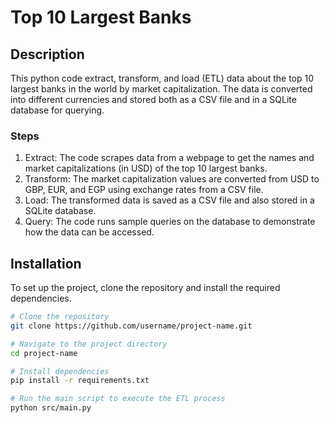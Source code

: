 # Top 10 Largest Banks

## Description
This python code extract, transform, and load (ETL) data about the top 10 largest banks in the world by market capitalization. The data is converted into different currencies and stored both as a CSV file and in a SQLite database for querying.

### Steps
1. Extract: The code scrapes data from a webpage to get the names and market capitalizations (in USD) of the top 10 largest banks.
2. Transform: The market capitalization values are converted from USD to GBP, EUR, and EGP using exchange rates from a CSV file.
3. Load: The transformed data is saved as a CSV file and also stored in a SQLite database.
4. Query: The code runs sample queries on the database to demonstrate how the data can be accessed.

## Installation
To set up the project, clone the repository and install the required dependencies.

```bash
# Clone the repository
git clone https://github.com/username/project-name.git

# Navigate to the project directory
cd project-name

# Install dependencies
pip install -r requirements.txt

# Run the main script to execute the ETL process
python src/main.py

